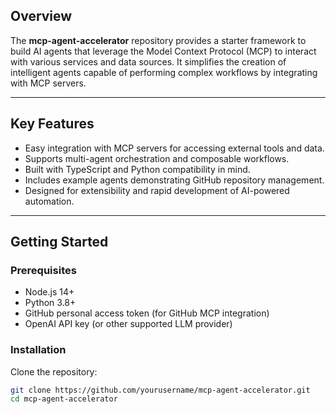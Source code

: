 ## Overview

The **mcp-agent-accelerator** repository provides a starter framework to build AI agents that leverage the Model Context Protocol (MCP) to interact with various services and data sources. It simplifies the creation of intelligent agents capable of performing complex workflows by integrating with MCP servers.

---

## Key Features

- Easy integration with MCP servers for accessing external tools and data.
- Supports multi-agent orchestration and composable workflows.
- Built with TypeScript and Python compatibility in mind.
- Includes example agents demonstrating GitHub repository management.
- Designed for extensibility and rapid development of AI-powered automation.

---

## Getting Started

### Prerequisites

- Node.js 14+
- Python 3.8+
- GitHub personal access token (for GitHub MCP integration)
- OpenAI API key (or other supported LLM provider)

### Installation

Clone the repository:

```bash
git clone https://github.com/yourusername/mcp-agent-accelerator.git
cd mcp-agent-accelerator
